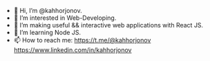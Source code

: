 - 👋 Hi, I’m @kahhorjonov.
- 👀 I’m interested in Web-Developing.
- 🌱 I’m making useful && interactive web applications with React JS.
- 🌱 I’m learning Node JS.
- 📫 How to reach me: 
 https://t.me/@kahhorjonov
 https://www.linkedin.com/in/kahhorjonov
